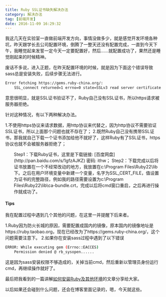 ```yaml
---
title: Ruby SSL证书缺失解决办法
category: 解决办法
tag: [前端开发]
date: 2016-11-09 16:29:32
---
```


我这几天在实验室一直做前端开发方向，事情没做多少，就是感觉开发环境各种坑，昨天跟学长去公司配置环境，倒腾了一整天还没有配置完成，一直到今天下午，我睡觉起来发誓一定今天一定要配置好，然后……就配置成功了，果然还是睡觉刚起来的时候精神。<!--more-->

废话不多说，进入正题，在昨天配置环境的时候，就是因为下面这个错误导致sass总是安装失败，后续步骤无法进行。

``` bash
Error fetching https://gems.ruby-china.org/:
    SSL_connect returned=1 errno=0 state=SSLv3 read server certificate B: certificate verify failed (https://gems.ruby-china.org/specs.4.8.gz)
```

意思很明显，就是SSL证书验证不了，Ruby自己没有SSL证书，所以https请求被服务器拒绝。

针对这种情况，有以下两种解决办法。

1.不使用https协议来请求数据，用http协议来代替之，因为http协议不需要验证SSL证书，所以上面那个问题也就不存在了；
2.既然Ruby自己没有携带SSL证书，那我就自己下载一个证书添加给他不就好了，这样Ruby有了SSL证书，https协议也就不会被服务器拒绝了；
<p style="padding-left: 2em">Step1：下载Ruby证书，这里是下载链接: [百度网盘](http://pan.baidu.com/s/1gfzAJKZ) 密码: ithw；
Step2：下载完成以后将证书放置在一个不经常改动的地方，我放置在c:\Program Files\Ruby22\lib下。之后在用户环境变量中新建一个变量，名字为SSL_CERT_FILE，值设置为证书的完整路径，例如我的路径需要设置为c:\Program Files\Ruby22\lib\ca-bundle.crt，完成以后将cmd窗口重启，之后再进行操作就成功了。</p>

#### Tips
我在配置过程中遇到几个其他的问题，在这里一并提醒下后来者。

1.Ruby因为防火长城的原因，需要配置成国内的镜像，原本国内的镜像地址是<span>https://</span>ruby.taobao.org，现在已经改为了<span>https://</span>gems.ruby-china.org/，这个问题需要注意下。
2.如果你在安装sass过程中遇到了以下错误
``` bash
ERROR: While executing gem (Errno::EACCES)
    Permission denied @ rb_sysopen......
```
这是因为sass安装权限不够造成的，关掉当前cmd，然后重新以管理员身份运行cmd，再继续操作就好了。

最后把我看到的一篇讲解[如何安装Ruby及其他环境](http://www.cnblogs.com/yyman001/p/install_sass_compass_for_window.html)的文章分享给大家。

以后如果还会碰到什么问题，还会在博客里面记录的，嗯，今天就这些。